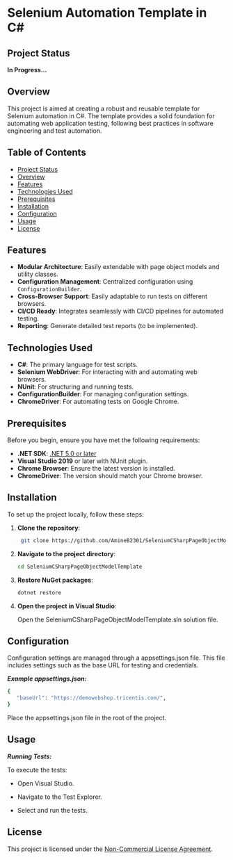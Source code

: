 # Selenium Automation Template in C#

## Project Status

**In Progress...**

## Overview

This project is aimed at creating a robust and reusable template for Selenium automation in C#. The template provides a solid foundation for automating web application testing, following best practices in software engineering and test automation.

## Table of Contents

- [Project Status](#project-status)
- [Overview](#overview)
- [Features](#features)
- [Technologies Used](#technologies-used)
- [Prerequisites](#prerequisites)
- [Installation](#installation)
- [Configuration](#configuration)
- [Usage](#usage)
- [License](#license)

## Features

- **Modular Architecture**: Easily extendable with page object models and utility classes.
- **Configuration Management**: Centralized configuration using `ConfigurationBuilder`.
- **Cross-Browser Support**: Easily adaptable to run tests on different browsers.
- **CI/CD Ready**: Integrates seamlessly with CI/CD pipelines for automated testing.
- **Reporting**: Generate detailed test reports (to be implemented).

## Technologies Used

- **C#**: The primary language for test scripts.
- **Selenium WebDriver**: For interacting with and automating web browsers.
- **NUnit**: For structuring and running tests.
- **ConfigurationBuilder**: For managing configuration settings.
- **ChromeDriver**: For automating tests on Google Chrome.

## Prerequisites

Before you begin, ensure you have met the following requirements:

- **.NET SDK**: [.NET 5.0 or later](https://dotnet.microsoft.com/download/dotnet/5.0)
- **Visual Studio 2019** or later with NUnit plugin.
- **Chrome Browser**: Ensure the latest version is installed.
- **ChromeDriver**: The version should match your Chrome browser.

## Installation

To set up the project locally, follow these steps:

1. **Clone the repository**:

   ```bash
    git clone https://github.com/AmineB2301/SeleniumCSharpPageObjectModelTemplate.git

   ```

2. **Navigate to the project directory**:

   ```bash
   cd SeleniumCSharpPageObjectModelTemplate

   ```

3. **Restore NuGet packages**:

   ```bash
   dotnet restore

   ```

4. **Open the project in Visual Studio**:

   Open the SeleniumCSharpPageObjectModelTemplate.sln solution file.

## Configuration

Configuration settings are managed through a appsettings.json file. This file includes settings such as the base URL for testing and credentials.

**_Example appsettings.json:_**

```bash
{
   "baseUrl": "https://demowebshop.tricentis.com/",
}
```

Place the appsettings.json file in the root of the project.

## Usage

**_Running Tests:_**

To execute the tests:

- Open Visual Studio.

- Navigate to the Test Explorer.

- Select and run the tests.

## License

This project is licensed under the [Non-Commercial License Agreement](LICENSE).
